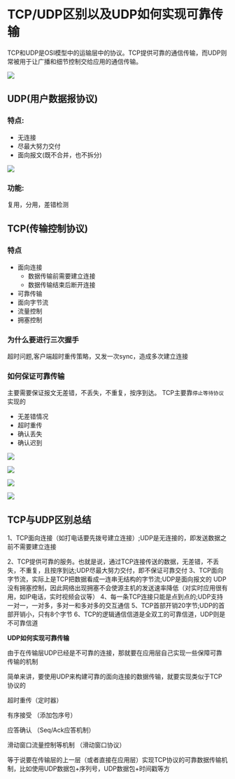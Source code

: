 # TCP/UDP区别以及UDP如何实现可靠传输

TCP和UDP是OSI模型中的运输层中的协议。TCP提供可靠的通信传输，而UDP则常被用于让广播和细节控制交给应用的通信传输。

![](http://img.isylar.com/media/15499536520892.jpg)

## UDP(用户数据报协议)
### 特点:
* 无连接
* 尽最大努力交付
* 面向报文(既不合并，也不拆分)

![](http://img.isylar.com/media/15499537866513.jpg)

### 功能:
复用，分用，差错检测

## TCP(传输控制协议)
### 特点
* 面向连接
    * 数据传输前需要建立连接
    * 数据传输结束后断开连接
* 可靠传输
* 面向字节流
* 流量控制
* 拥塞控制

### 为什么要进行三次握手
超时问题,客户端超时重传策略，又发一次sync，造成多次建立连接

### 如何保证可靠传输
主要需要保证报文无差错，不丢失，不重复，按序到达。
TCP主要靠`停止等待协议`实现的
* 无差错情况
* 超时重传
* 确认丢失
* 确认迟到

![](http://img.isylar.com/media/15499555001877.jpg)


![](http://img.isylar.com/media/15499555595704.jpg)

![](http://img.isylar.com/media/15499556519909.jpg)

![](http://img.isylar.com/media/15499557872727.jpg)




## TCP与UDP区别总结

1、TCP面向连接（如打电话要先拨号建立连接）;UDP是无连接的，即发送数据之前不需要建立连接

2、TCP提供可靠的服务。也就是说，通过TCP连接传送的数据，无差错，不丢失，不重复，且按序到达;UDP尽最大努力交付，即不保证可靠交付
3、TCP面向字节流，实际上是TCP把数据看成一连串无结构的字节流;UDP是面向报文的
UDP没有拥塞控制，因此网络出现拥塞不会使源主机的发送速率降低（对实时应用很有用，如IP电话，实时视频会议等）
4、每一条TCP连接只能是点到点的;UDP支持一对一，一对多，多对一和多对多的交互通信
5、TCP首部开销20字节;UDP的首部开销小，只有8个字节
6、TCP的逻辑通信信道是全双工的可靠信道，UDP则是不可靠信道

**UDP如何实现可靠传输**

由于在传输层UDP已经是不可靠的连接，那就要在应用层自己实现一些保障可靠传输的机制

简单来讲，要使用UDP来构建可靠的面向连接的数据传输，就要实现类似于TCP协议的

超时重传（定时器）

有序接受 （添加包序号）

应答确认 （Seq/Ack应答机制）

滑动窗口流量控制等机制 （滑动窗口协议）

等于说要在传输层的上一层（或者直接在应用层）实现TCP协议的可靠数据传输机制，比如使用UDP数据包+序列号，UDP数据包+时间戳等方

